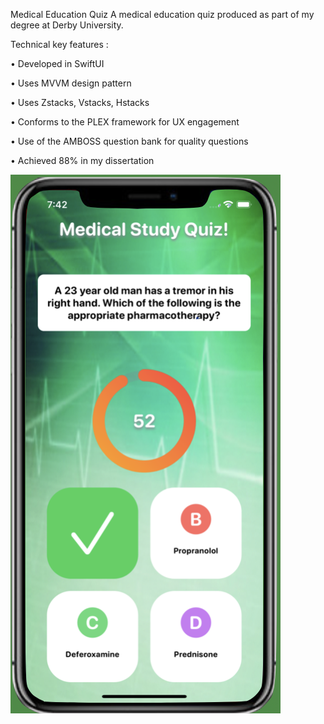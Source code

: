 Medical Education Quiz
A medical education quiz produced as part of my degree at Derby University.

Technical key features :

• Developed in SwiftUI

• Uses MVVM design pattern

• Uses Zstacks, Vstacks, Hstacks

• Conforms to the PLEX framework for UX engagement

• Use of the AMBOSS question bank for quality questions

• Achieved 88% in my dissertation

![Sample Image](https://github.com/JARBerry/Medical-Education-Quiz-Dissertation/blob/main/Screenshot%20Diss%20App.png)



